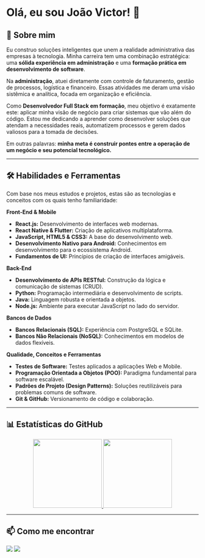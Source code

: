 # Olá, eu sou João Victor! 👋

## 🚀 Sobre mim

Eu construo soluções inteligentes que unem a realidade administrativa das empresas à tecnologia. Minha carreira tem uma combinação estratégica: uma **sólida experiência em administração** e uma **formação prática em desenvolvimento de software**.

Na **administração**, atuei diretamente com controle de faturamento, gestão de processos, logística e financeiro. Essas atividades me deram uma visão sistêmica e analítica, focada em organização e eficiência.

Como **Desenvolvedor Full Stack em formação**, meu objetivo é exatamente este: aplicar minha visão de negócio para criar sistemas que vão além do código. Estou me dedicando a aprender como desenvolver soluções que atendam a necessidades reais, automatizem processos e gerem dados valiosos para a tomada de decisões.

Em outras palavras: **minha meta é construir pontes entre a operação de um negócio e seu potencial tecnológico.**

---

## 🛠️ Habilidades e Ferramentas

Com base nos meus estudos e projetos, estas são as tecnologias e conceitos com os quais tenho familiaridade:

**Front-End & Mobile**
*   **React.js:** Desenvolvimento de interfaces web modernas.
*   **React Native & Flutter:** Criação de aplicativos multiplataforma.
*   **JavaScript, HTML5 & CSS3:** A base do desenvolvimento web.
*   **Desenvolvimento Nativo para Android:** Conhecimentos em desenvolvimento para o ecossistema Android.
*   **Fundamentos de UI:** Princípios de criação de interfaces amigáveis.

**Back-End**
*   **Desenvolvimento de APIs RESTful:** Construção da lógica e comunicação de sistemas (CRUD).
*   **Python:** Programação intermediária e desenvolvimento de scripts.
*   **Java:** Linguagem robusta e orientada a objetos.
*   **Node.js:** Ambiente para executar JavaScript no lado do servidor.

**Bancos de Dados**
*   **Bancos Relacionais (SQL):** Experiência com PostgreSQL e SQLite.
*   **Bancos Não Relacionais (NoSQL):** Conhecimentos em modelos de dados flexíveis.

**Qualidade, Conceitos e Ferramentas**
*   **Testes de Software:** Testes aplicados a aplicações Web e Mobile.
*   **Programação Orientada a Objetos (POO):** Paradigma fundamental para software escalável.
*   **Padrões de Projeto (Design Patterns):** Soluções reutilizáveis para problemas comuns de software.
*   **Git & GitHub:** Versionamento de código e colaboração.

---

## 📊 Estatísticas do GitHub

<p align="center">
  
  <a href="https://github.com/mais1codigo](https://github.com/mais1codigo?tab=repositories">
    <img height="180em" src="https://github-readme-stats.vercel.app/api?username=seunomedeusuario&show_icons=true&theme=dracula&include_all_commits=true&count_private=true"/>
    <img height="180em" src="https://github-readme-stats.vercel.app/api/top-langs/?username=seunomedeusuario&layout=compact&langs_count=7&theme=dracula"/>
  </a>
</p>

---

## 📫 Como me encontrar

<p align="left">
  <!-- TROQUE COM SEUS DADOS -->
  <a href="mailto:seu-email@exemplo.com" target="_blank"><img src="https://img.shields.io/badge/Email-D14836?style=for-the-badge&logo=gmail&logoColor=white" target="_blank"></a>
  <a href="https://linkedin.com/in/joão-victor-gomes-6b5b50205/" target="_blank"><img src="https://img.shields.io/badge/LinkedIn-0077B5?style=for-the-badge&logo=linkedin&logoColor=white" target="_blank"></a>
</p>
